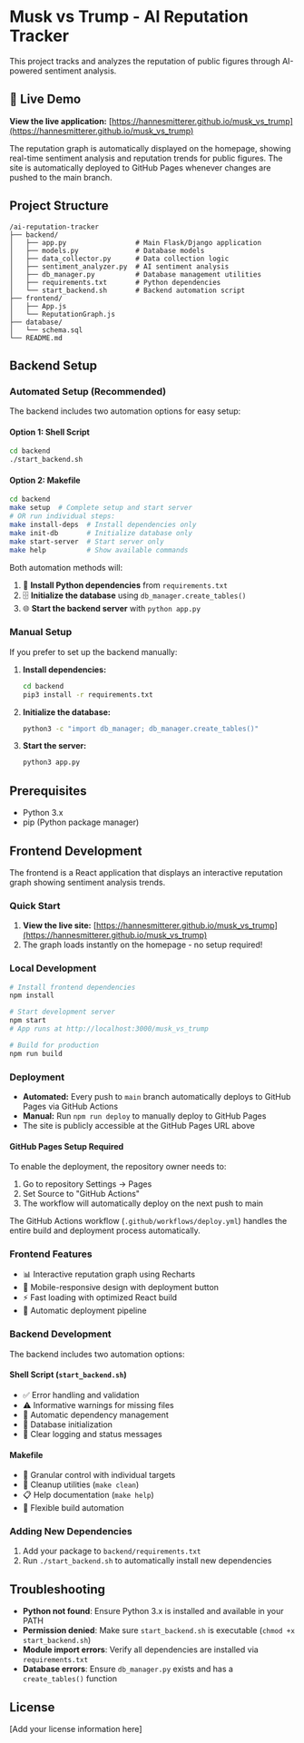# Musk vs Trump - AI Reputation Tracker

This project tracks and analyzes the reputation of public figures through AI-powered sentiment analysis.

## 🚀 Live Demo

**View the live application:** [https://hannesmitterer.github.io/musk_vs_trump](https://hannesmitterer.github.io/musk_vs_trump)

The reputation graph is automatically displayed on the homepage, showing real-time sentiment analysis and reputation trends for public figures. The site is automatically deployed to GitHub Pages whenever changes are pushed to the main branch.

## Project Structure

```
/ai-reputation-tracker
├── backend/
│   ├── app.py                 # Main Flask/Django application
│   ├── models.py              # Database models
│   ├── data_collector.py      # Data collection logic
│   ├── sentiment_analyzer.py  # AI sentiment analysis
│   ├── db_manager.py          # Database management utilities
│   ├── requirements.txt       # Python dependencies
│   └── start_backend.sh       # Backend automation script
├── frontend/
│   ├── App.js
│   └── ReputationGraph.js
├── database/
│   └── schema.sql
└── README.md
```

## Backend Setup

### Automated Setup (Recommended)

The backend includes two automation options for easy setup:

#### Option 1: Shell Script
```bash
cd backend
./start_backend.sh
```

#### Option 2: Makefile
```bash
cd backend
make setup  # Complete setup and start server
# OR run individual steps:
make install-deps  # Install dependencies only
make init-db       # Initialize database only
make start-server  # Start server only
make help          # Show available commands
```

Both automation methods will:
1. 🐍 **Install Python dependencies** from `requirements.txt`
2. 🗄️ **Initialize the database** using `db_manager.create_tables()`
3. 🌐 **Start the backend server** with `python app.py`

### Manual Setup

If you prefer to set up the backend manually:

1. **Install dependencies:**
   ```bash
   cd backend
   pip3 install -r requirements.txt
   ```

2. **Initialize the database:**
   ```bash
   python3 -c "import db_manager; db_manager.create_tables()"
   ```

3. **Start the server:**
   ```bash
   python3 app.py
   ```

## Prerequisites

- Python 3.x
- pip (Python package manager)

## Frontend Development

The frontend is a React application that displays an interactive reputation graph showing sentiment analysis trends.

### Quick Start

1. **View the live site:** [https://hannesmitterer.github.io/musk_vs_trump](https://hannesmitterer.github.io/musk_vs_trump)
2. The graph loads instantly on the homepage - no setup required!

### Local Development

```bash
# Install frontend dependencies
npm install

# Start development server
npm start
# App runs at http://localhost:3000/musk_vs_trump

# Build for production
npm run build
```

### Deployment

- **Automated:** Every push to `main` branch automatically deploys to GitHub Pages via GitHub Actions
- **Manual:** Run `npm run deploy` to manually deploy to GitHub Pages
- The site is publicly accessible at the GitHub Pages URL above

#### GitHub Pages Setup Required

To enable the deployment, the repository owner needs to:

1. Go to repository Settings → Pages
2. Set Source to "GitHub Actions"
3. The workflow will automatically deploy on the next push to main

The GitHub Actions workflow (`.github/workflows/deploy.yml`) handles the entire build and deployment process automatically.

### Frontend Features

- 📊 Interactive reputation graph using Recharts
- 📱 Mobile-responsive design with deployment button
- ⚡ Fast loading with optimized React build
- 🚀 Automatic deployment pipeline

### Backend Development

The backend includes two automation options:

#### Shell Script (`start_backend.sh`)
- ✅ Error handling and validation
- ⚠️ Informative warnings for missing files
- 🚀 Automatic dependency management
- 🔄 Database initialization
- 📝 Clear logging and status messages

#### Makefile
- 🎯 Granular control with individual targets
- 🧹 Cleanup utilities (`make clean`)
- 📋 Help documentation (`make help`)
- 🔧 Flexible build automation

### Adding New Dependencies

1. Add your package to `backend/requirements.txt`
2. Run `./start_backend.sh` to automatically install new dependencies

## Troubleshooting

- **Python not found**: Ensure Python 3.x is installed and available in your PATH
- **Permission denied**: Make sure `start_backend.sh` is executable (`chmod +x start_backend.sh`)
- **Module import errors**: Verify all dependencies are installed via `requirements.txt`
- **Database errors**: Ensure `db_manager.py` exists and has a `create_tables()` function

## License

[Add your license information here]